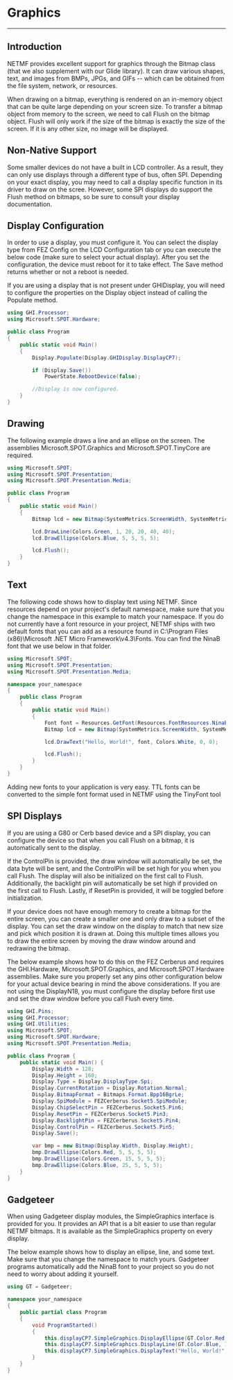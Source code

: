 # Graphics
---

## Introduction
NETMF provides excellent support for graphics through the Bitmap class (that we also supplement with our Glide library). It can draw various shapes, text, and images from BMPs, JPGs, and GIFs -- which can be obtained from the file system, network, or resources.

When drawing on a bitmap, everything is rendered on an in-memory object that can be quite large depending on your screen size. To transfer a bitmap object from memory to the screen, we need to call Flush on the bitmap object. Flush will only work if the size of the bitmap is exactly the size of the screen. If it is any other size, no image will be displayed.

## Non-Native Support
Some smaller devices do not have a built in LCD controller. As a result, they can only use displays through a different type of bus, often SPI. Depending on your exact display, you may need to call a display specific function in its driver to draw on the scree. However, some SPI displays do support the Flush method on bitmaps, so be sure to consult your display documentation.

## Display Configuration
In order to use a display, you must configure it. You can select the display type from FEZ Config on the LCD Configuration tab or you can execute the below code (make sure to select your actual display). After you set the configuration, the device must reboot for it to take effect. The Save method returns whether or not a reboot is needed.

If you are using a display that is not present under GHIDisplay, you will need to configure the properties on the Display object instead of calling the Populate method.

```cs
using GHI.Processor;
using Microsoft.SPOT.Hardware;

public class Program
{
    public static void Main()
    {
        Display.Populate(Display.GHIDisplay.DisplayCP7);

        if (Display.Save())
            PowerState.RebootDevice(false);

        //Display is now configured.
    }
}
```

## Drawing
The following example draws a line and an ellipse on the screen. The assemblies Microsoft.SPOT.Graphics and Microsoft.SPOT.TinyCore are required.

```cs
using Microsoft.SPOT;
using Microsoft.SPOT.Presentation;
using Microsoft.SPOT.Presentation.Media;

public class Program
{
    public static void Main()
    {
        Bitmap lcd = new Bitmap(SystemMetrics.ScreenWidth, SystemMetrics.ScreenHeight);

        lcd.DrawLine(Colors.Green, 1, 20, 20, 40, 40);
        lcd.DrawEllipse(Colors.Blue, 5, 5, 5, 5);

        lcd.Flush();
    }
}
```
## Text
The following code shows how to display text using NETMF. Since resources depend on your project's default namespace, make sure that you change the namespace in this example to match your namespace. If you do not currently have a font resource in your project, NETMF ships with two default fonts that you can add as a resource found in C:\Program Files (x86)\Microsoft .NET Micro Framework\v4.3\Fonts. You can find the NinaB font that we use below in that folder.

```cs
using Microsoft.SPOT;
using Microsoft.SPOT.Presentation;
using Microsoft.SPOT.Presentation.Media;

namespace your_namespace
{
    public class Program
    {
        public static void Main()
        {
            Font font = Resources.GetFont(Resources.FontResources.NinaB);
            Bitmap lcd = new Bitmap(SystemMetrics.ScreenWidth, SystemMetrics.ScreenHeight);

            lcd.DrawText("Hello, World!", font, Colors.White, 0, 0);

            lcd.Flush();
        }
    }
}
```
Adding new fonts to your application is very easy. TTL fonts can be converted to the simple font format used in NETMF using the TinyFont tool

## SPI Displays
If you are using a G80 or Cerb based device and a SPI display, you can configure the device so that when you call Flush on a bitmap, it is automatically sent to the display.

If the ControlPin is provided, the draw window will automatically be set, the data byte will be sent, and the ControlPin will be set high for you when you call Flush. The display will also be initialized on the first call to Flush. Additionally, the backlight pin will automatically be set high if provided on the first call to Flush. Lastly, if ResetPin is provided, it will be toggled before initialization.

If your device does not have enough memory to create a bitmap for the entire screen, you can create a smaller one and only draw to a subset of the display. You can set the draw window on the display to match that new size and pick which position it is drawn at. Doing this multiple times allows you to draw the entire screen by moving the draw window around and redrawing the bitmap.

The below example shows how to do this on the FEZ Cerberus and requires the GHI.Hardware, Microsoft.SPOT.Graphics, and Microsoft.SPOT.Hardware assemblies. Make sure you properly set any pins other configuration below for your actual device bearing in mind the above considerations. If you are not using the DisplayN18, you must configure the display before first use and set the draw window before you call Flush every time.

```cs
using GHI.Pins;
using GHI.Processor;
using GHI.Utilities;
using Microsoft.SPOT;
using Microsoft.SPOT.Hardware;
using Microsoft.SPOT.Presentation.Media;

public class Program {
    public static void Main() {
        Display.Width = 128;
        Display.Height = 160;
        Display.Type = Display.DisplayType.Spi;
        Display.CurrentRotation = Display.Rotation.Normal;
        Display.BitmapFormat = Bitmaps.Format.Bpp16BgrLe;
        Display.SpiModule = FEZCerberus.Socket5.SpiModule;
        Display.ChipSelectPin = FEZCerberus.Socket5.Pin6;
        Display.ResetPin = FEZCerberus.Socket5.Pin3;
        Display.BacklightPin = FEZCerberus.Socket5.Pin4;
        Display.ControlPin = FEZCerberus.Socket5.Pin5;
        Display.Save();

        var bmp = new Bitmap(Display.Width, Display.Height);
        bmp.DrawEllipse(Colors.Red, 5, 5, 5, 5);
        bmp.DrawEllipse(Colors.Green, 15, 5, 5, 5);
        bmp.DrawEllipse(Colors.Blue, 25, 5, 5, 5);
    }
}
```

## Gadgeteer
When using Gadgeteer display modules, the SimpleGraphics interface is provided for you. It provides an API that is a bit easier to use than regular NETMF bitmaps. It is available as the SimpleGraphics property on every display.

The below example shows how to display an ellipse, line, and some text. Make sure that you change the namespace to match yours. Gadgeteer programs automatically add the NinaB font to your project so you do not need to worry about adding it yourself.

```cs
using GT = Gadgeteer;

namespace your_namespace
{
    public partial class Program
    {
        void ProgramStarted()
        {
            this.displayCP7.SimpleGraphics.DisplayEllipse(GT.Color.Red, 1, GT.Color.Red, 5, 5, 5, 5);
            this.displayCP7.SimpleGraphics.DisplayLine(GT.Color.Blue, 1, 20, 20, 40, 40);
            this.displayCP7.SimpleGraphics.DisplayText("Hello, World!", Resources.GetFont(Resources.FontResources.NinaB), GT.Color.Green, 60, 60);
        }
    }
}
```
